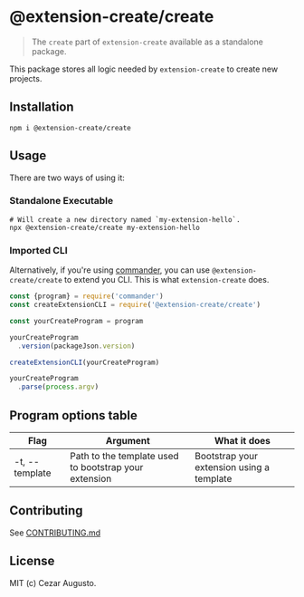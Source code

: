 # @extension-create/create

> The `create` part of `extension-create` available as a standalone package.

This package stores all logic needed by `extension-create` to create new projects.

## Installation

```
npm i @extension-create/create
```

## Usage

There are two ways of using it:

### Standalone Executable

```
# Will create a new directory named `my-extension-hello`.
npx @extension-create/create my-extension-hello
```

### Imported CLI

Alternatively, if you're using [commander](https://github.com/tj/commander.js), you can use `@extension-create/create` to extend you CLI. This is what `extension-create` does.

```js
const {program} = require('commander')
const createExtensionCLI = require('@extension-create/create')

const yourCreateProgram = program

yourCreateProgram
  .version(packageJson.version)

createExtensionCLI(yourCreateProgram)

yourCreateProgram
  .parse(process.argv)
```

## Program options table

| Flag             | Argument                                                 | What it does |
|------------------|----------------------------------------------------------|--------------|
| -t, --template   | Path to the template used to bootstrap your extension    | Bootstrap your extension using a template |

## Contributing

See [CONTRIBUTING.md](CONTRIBUTING.md)

## License

MIT (c) Cezar Augusto.
